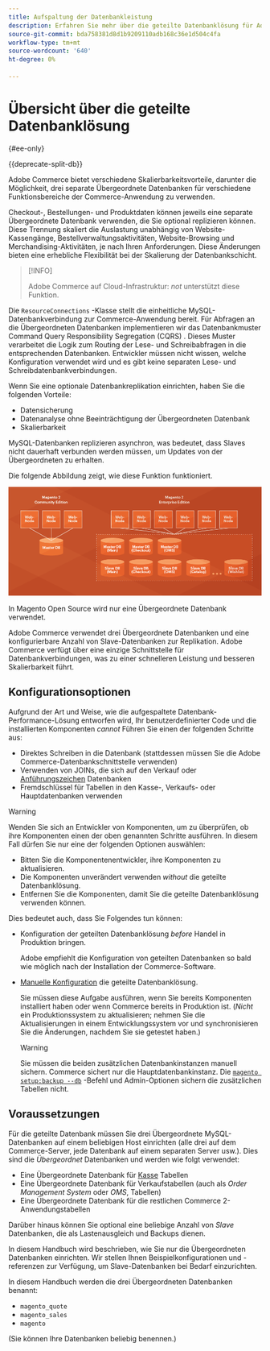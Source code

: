 ```yaml
---
title: Aufspaltung der Datenbankleistung
description: Erfahren Sie mehr über die geteilte Datenbanklösung für Adobe Commerce und Magento Open Source.
source-git-commit: bda758381d8d1b9209110adb168c36e1d504c4fa
workflow-type: tm+mt
source-wordcount: '640'
ht-degree: 0%

---
```



# Übersicht über die geteilte Datenbanklösung

{#ee-only}

{{deprecate-split-db}}

Adobe Commerce bietet verschiedene Skalierbarkeitsvorteile, darunter die Möglichkeit, drei separate Übergeordnete Datenbanken für verschiedene Funktionsbereiche der Commerce-Anwendung zu verwenden.

Checkout-, Bestellungen- und Produktdaten können jeweils eine separate Übergeordnete Datenbank verwenden, die Sie optional replizieren können. Diese Trennung skaliert die Auslastung unabhängig von Website-Kassengänge, Bestellverwaltungsaktivitäten, Website-Browsing und Merchandising-Aktivitäten, je nach Ihren Anforderungen. Diese Änderungen bieten eine erhebliche Flexibilität bei der Skalierung der Datenbankschicht.

>[!INFO]
>
>Adobe Commerce auf Cloud-Infrastruktur: _not_ unterstützt diese Funktion.

Die `ResourceConnections` -Klasse stellt die einheitliche MySQL-Datenbankverbindung zur Commerce-Anwendung bereit. Für Abfragen an die Übergeordneten Datenbanken implementieren wir das Datenbankmuster Command Query Responsibility Segregation (CQRS) . Dieses Muster verarbeitet die Logik zum Routing der Lese- und Schreibabfragen in die entsprechenden Datenbanken. Entwickler müssen nicht wissen, welche Konfiguration verwendet wird und es gibt keine separaten Lese- und Schreibdatenbankverbindungen.

Wenn Sie eine optionale Datenbankreplikation einrichten, haben Sie die folgenden Vorteile:

- Datensicherung
- Datenanalyse ohne Beeinträchtigung der Übergeordneten Datenbank
- Skalierbarkeit

MySQL-Datenbanken replizieren asynchron, was bedeutet, dass Slaves nicht dauerhaft verbunden werden müssen, um Updates von der Übergeordneten zu erhalten.

Die folgende Abbildung zeigt, wie diese Funktion funktioniert.

![Adobe Commerce verwendet verschiedene Datenbanken zum Speichern von Tabellen](../../assets/configuration/split-db-diagram-ee.png)

In Magento Open Source wird nur eine Übergeordnete Datenbank verwendet.

Adobe Commerce verwendet drei Übergeordnete Datenbanken und eine konfigurierbare Anzahl von Slave-Datenbanken zur Replikation. Adobe Commerce verfügt über eine einzige Schnittstelle für Datenbankverbindungen, was zu einer schnelleren Leistung und besseren Skalierbarkeit führt.

## Konfigurationsoptionen

Aufgrund der Art und Weise, wie die aufgespaltete Datenbank-Performance-Lösung entworfen wird, Ihr benutzerdefinierter Code und die installierten Komponenten _cannot_ Führen Sie einen der folgenden Schritte aus:

- Direktes Schreiben in die Datenbank (stattdessen müssen Sie die Adobe Commerce-Datenbankschnittstelle verwenden)
- Verwenden von JOINs, die sich auf den Verkauf oder [Anführungszeichen](https://glossary.magento.com/quote) Datenbanken
- Fremdschlüssel für Tabellen in den Kasse-, Verkaufs- oder Hauptdatenbanken verwenden

>[!WARNING]
>
>Wenden Sie sich an Entwickler von Komponenten, um zu überprüfen, ob ihre Komponenten einen der oben genannten Schritte ausführen. In diesem Fall dürfen Sie nur eine der folgenden Optionen auswählen:
>
>- Bitten Sie die Komponentenentwickler, ihre Komponenten zu aktualisieren.
>- Die Komponenten unverändert verwenden _without_ die geteilte Datenbanklösung.
>- Entfernen Sie die Komponenten, damit Sie die geteilte Datenbanklösung verwenden können.


Dies bedeutet auch, dass Sie Folgendes tun können:

- Konfiguration der geteilten Datenbanklösung _before_ Handel in Produktion bringen.

   Adobe empfiehlt die Konfiguration von geteilten Datenbanken so bald wie möglich nach der Installation der Commerce-Software.

- [Manuelle Konfiguration](multi-master-manual.md) die geteilte Datenbanklösung.

   Sie müssen diese Aufgabe ausführen, wenn Sie bereits Komponenten installiert haben oder wenn Commerce bereits in Produktion ist. (_Nicht_ ein Produktionssystem zu aktualisieren; nehmen Sie die Aktualisierungen in einem Entwicklungssystem vor und synchronisieren Sie die Änderungen, nachdem Sie sie getestet haben.)

   >[!WARNING]
   >
   >Sie müssen die beiden zusätzlichen Datenbankinstanzen manuell sichern. Commerce sichert nur die Hauptdatenbankinstanz. Die [`magento setup:backup --db`](https://devdocs.magento.com/guides/v2.4/install-gde/install/cli/install-cli-backup.html) -Befehl und Admin-Optionen sichern die zusätzlichen Tabellen nicht.

## Voraussetzungen

Für die geteilte Datenbank müssen Sie drei Übergeordnete MySQL-Datenbanken auf einem beliebigen Host einrichten (alle drei auf dem Commerce-Server, jede Datenbank auf einem separaten Server usw.). Dies sind die _Übergeordnet_ Datenbanken und werden wie folgt verwendet:

- Eine Übergeordnete Datenbank für [Kasse](https://glossary.magento.com/checkout) Tabellen
- Eine Übergeordnete Datenbank für Verkaufstabellen (auch als _Order Management System_ oder _OMS_, Tabellen)
- Eine Übergeordnete Datenbank für die restlichen Commerce 2-Anwendungstabellen

Darüber hinaus können Sie optional eine beliebige Anzahl von _Slave_ Datenbanken, die als Lastenausgleich und Backups dienen.

In diesem Handbuch wird beschrieben, wie Sie nur die Übergeordneten Datenbanken einrichten. Wir stellen Ihnen Beispielkonfigurationen und -referenzen zur Verfügung, um Slave-Datenbanken bei Bedarf einzurichten.

In diesem Handbuch werden die drei Übergeordneten Datenbanken benannt:

- `magento_quote`
- `magento_sales`
- `magento`

(Sie können Ihre Datenbanken beliebig benennen.)
